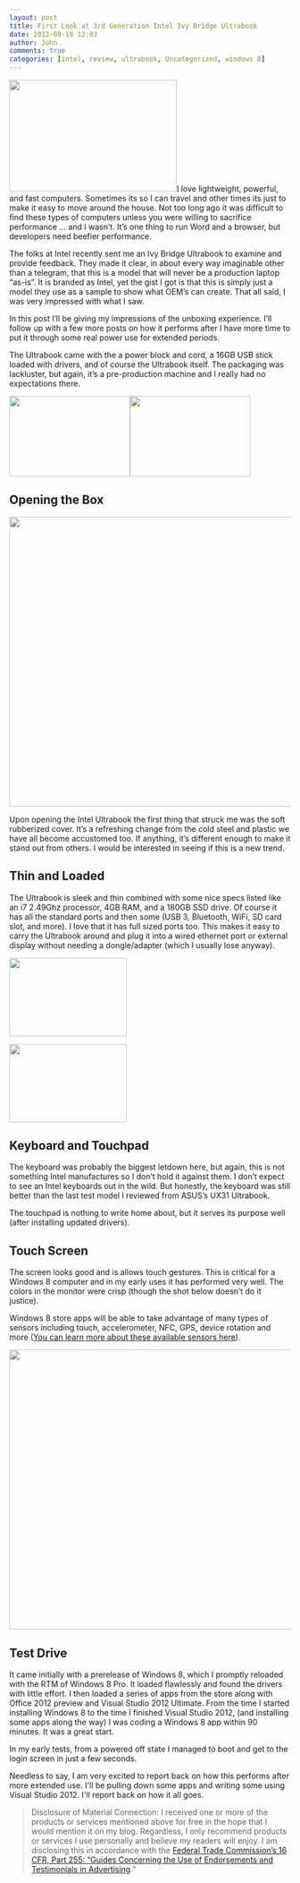 ```yaml
---
layout: post
title: First Look at 3rd Generation Intel Ivy Bridge Ultrabook
date: 2012-09-19 12:03
author: John
comments: true
categories: [intel, review, ultrabook, Uncategorized, windows 8]
---
```

<a href="/wp-content/uploads/2012/09/DSC_2223.png"><img class="size-medium wp-image-7591 alignright" style="color: #333333; font-style: normal; line-height: 24px;" title="DSC_2223" src="/wp-content/uploads/2012/09/DSC_2223-300x200.png" alt="" width="300" height="200" /></a>I love lightweight, powerful, and fast computers. Sometimes its so I can travel and other times its just to make it easy to move around the house. Not too long ago it was difficult to find these types of computers unless you were willing to sacrifice performance … and I wasn’t. It’s one thing to run Word and a browser, but developers need beefier performance.

The folks at Intel recently sent me an Ivy Bridge Ultrabook to examine and provide feedback. They made it clear, in about every way imaginable other than a telegram, that this is a model that will never be a production laptop “as-is”. It is branded as Intel, yet the gist I got is that this is simply just a model they use as a sample to show what OEM’s can create. That all said, I was very impressed with what I saw.

In this post I’ll be giving my impressions of the unboxing experience. I’ll follow up with a few more posts on how it performs after I have more time to put it through some real power use for extended periods.

The Ultrabook came with the a power block and cord, a 16GB USB stick loaded with drivers, and of course the Ultrabook itself. The packaging was lackluster, but again, it’s a pre-production machine and I really had no expectations there.

<a href="/wp-content/uploads/2012/09/DSC_2205.png"><img class="alignleft  wp-image-7601" title="DSC_2205" src="/wp-content/uploads/2012/09/DSC_2205-300x200.png" alt="" width="216" height="144" /></a><a href="/wp-content/uploads/2012/09/DSC_2207.png"><img class="alignright  wp-image-7611" style="color: #333333; font-style: normal; line-height: 24px;" title="DSC_2207" src="/wp-content/uploads/2012/09/DSC_2207-300x200.png" alt="" width="216" height="144" /></a>
<div></div>
<h2>Opening the Box</h2>
<a href="/wp-content/uploads/2012/09/DSC_2209.png"><img class="aligncenter size-full wp-image-7621" title="DSC_2209" src="/wp-content/uploads/2012/09/DSC_2209.png" alt="" width="774" height="518" /></a>

Upon opening the Intel Ultrabook the first thing that struck me was the soft rubberized cover. It’s a refreshing change from the cold steel and plastic we have all become accustomed too. If anything, it’s different enough to make it stand out from others. I would be interested in seeing if this is a new trend.
<h2>Thin and Loaded</h2>
The Ultrabook is sleek and thin combined with some nice specs listed like an i7 2.49Ghz processor, 4GB RAM, and a 180GB SSD drive. Of course it has all the standard ports and then some (USB 3, Bluetooth, WiFi, SD card slot, and more). I love that it has full sized ports too. This makes it easy to carry the Ultrabook around and plug it into a wired ethernet port or external display without needing a dongle/adapter (which I usually lose anyway).

<a href="/wp-content/uploads/2012/09/DSC_2214.png"><img class="alignleft  wp-image-7641" title="DSC_2214" src="/wp-content/uploads/2012/09/DSC_2214-300x200.png" alt="" width="210" height="140" /></a>

<a href="/wp-content/uploads/2012/09/DSC_2215.png"><img class="alignright  wp-image-7631" style="color: #333333; font-style: normal; line-height: 24px;" title="DSC_2215" src="/wp-content/uploads/2012/09/DSC_2215-300x200.png" alt="" width="210" height="140" /></a>
<h2>Keyboard and Touchpad</h2>
The keyboard was probably the biggest letdown here, but again, this is not something Intel manufactures so I don’t hold it against them. I don’t expect to see an Intel keyboards out in the wild. But honestly, the keyboard was still better than the last test model I reviewed from ASUS’s UX31 Ultrabook.

The touchpad is nothing to write home about, but it serves its purpose well (after installing updated drivers).
<h2>Touch Screen</h2>
The screen looks good and is allows touch gestures. This is critical for a Windows 8 computer and in my early uses it has performed very well. The colors in the monitor were crisp (though the shot below doesn’t do it justice).

Windows 8 store apps will be able to take advantage of many types of sensors including touch, accelerometer, NFC, GPS, device rotation and more (<a href="http://software.intel.com/en-us/articles/ultrabook-and-tablet-windows-8-sensors-development-guide/">You can learn more about these available sensors here</a>).

<a href="/wp-content/uploads/2012/09/DSC_2212.png"><img class="aligncenter size-full wp-image-7651" title="DSC_2212" src="/wp-content/uploads/2012/09/DSC_2212.png" alt="" width="762" height="500" /></a>
<h2>Test Drive</h2>
It came initially with a prerelease of Windows 8, which I promptly reloaded with the RTM of Windows 8 Pro. It loaded flawlessly and found the drivers with little effort. I then loaded a series of apps from the store along with Office 2012 preview and Visual Studio 2012 Ultimate. From the time I started installing Windows 8 to the time I finished Visual Studio 2012, (and installing some apps along the way) I was coding a Windows 8 app within 90 minutes. It was a great start.

In my early tests, from a powered off state I managed to boot and get to the login screen in just a few seconds.

Needless to say, I am very excited to report back on how this performs after more extended use. I'll be pulling down some apps and writing some using Visual Studio 2012. I'll report back on how it all goes.
<blockquote>Disclosure of Material Connection: I received one or more of the products or services mentioned above for free in the hope that I would mention it on my blog. Regardless, I only recommend products or services I use personally and believe my readers will enjoy. I am disclosing this in accordance with the <a href="http://www.gpo.gov/fdsys/pkg/CFR-2003-title16-vol1/content-detail.html">Federal Trade Commission’s 16 CFR, Part 255: “Guides Concerning the Use of Endorsements and Testimonials in Advertising</a>.”</blockquote>
